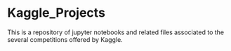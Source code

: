 # Kaggle_Projects
This is a repository of jupyter notebooks and related files associated to the several competitions offered by Kaggle.
